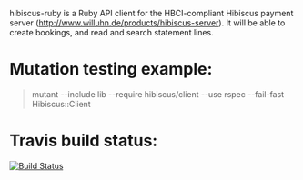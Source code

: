 hibiscus-ruby is a Ruby API client for the HBCI-compliant Hibiscus payment server (http://www.willuhn.de/products/hibiscus-server).
It will be able to create bookings, and read and search statement lines.

# Mutation testing example:

> mutant --include lib --require hibiscus/client --use rspec --fail-fast Hibiscus::Client

# Travis build status:

[![Build Status](https://travis-ci.org/phillipoertel/hibiscus-ruby.svg)](https://travis-ci.org/phillipoertel/hibiscus-ruby)